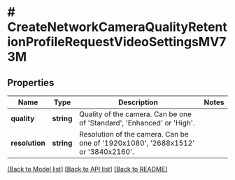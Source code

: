 # # CreateNetworkCameraQualityRetentionProfileRequestVideoSettingsMV73M

## Properties

Name | Type | Description | Notes
------------ | ------------- | ------------- | -------------
**quality** | **string** | Quality of the camera. Can be one of &#39;Standard&#39;, &#39;Enhanced&#39; or &#39;High&#39;. |
**resolution** | **string** | Resolution of the camera. Can be one of &#39;1920x1080&#39;, &#39;2688x1512&#39; or &#39;3840x2160&#39;. |

[[Back to Model list]](../../README.md#models) [[Back to API list]](../../README.md#endpoints) [[Back to README]](../../README.md)

